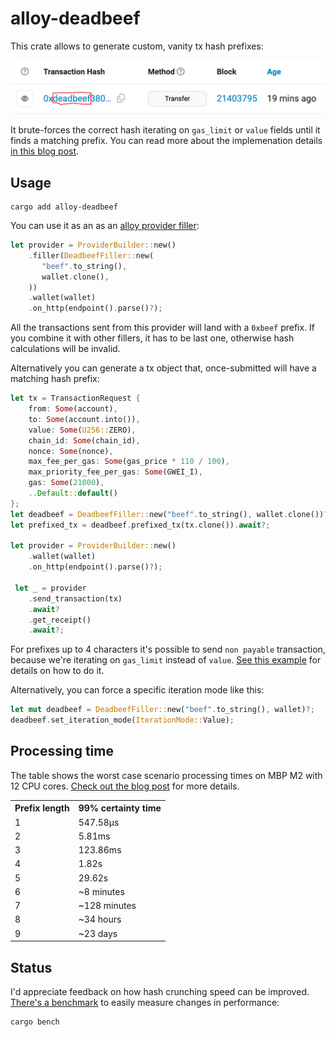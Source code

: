# alloy-deadbeef

This crate allows to generate custom, vanity tx hash prefixes:

![Vanity tx](https://github.com/pawurb/alloy-deadbeef/raw/main/deadbeef-tx-etherscan.png)

It brute-forces the correct hash iterating on `gas_limit` or `value` fields until it finds a matching prefix. You can read more about the implemenation details [in this blog post](https://pawelurbanek.com/alloy-deadbeef-vanity).

## Usage

```
cargo add alloy-deadbeef
```

You can use it as an as an [alloy provider filler](https://alloy.rs/building-with-alloy/understanding-fillers.html):

```rust
let provider = ProviderBuilder::new()
    .filler(DeadbeefFiller::new(
       "beef".to_string(),
       wallet.clone(),
    ))
    .wallet(wallet)
    .on_http(endpoint().parse()?);
```

All the transactions sent from this provider will land with a `0xbeef` prefix. If you combine it with other fillers, it has to be last one, otherwise hash calculations will be invalid.

Alternatively you can generate a tx object that, once-submitted will have a matching hash prefix:

```rust
let tx = TransactionRequest {
    from: Some(account),
    to: Some(account.into()),
    value: Some(U256::ZERO),
    chain_id: Some(chain_id),
    nonce: Some(nonce),
    max_fee_per_gas: Some(gas_price * 110 / 100),
    max_priority_fee_per_gas: Some(GWEI_I),
    gas: Some(21000),
    ..Default::default()
};
let deadbeef = DeadbeefFiller::new("beef".to_string(), wallet.clone())?;
let prefixed_tx = deadbeef.prefixed_tx(tx.clone()).await?;

let provider = ProviderBuilder::new()
    .wallet(wallet)
    .on_http(endpoint().parse()?);

 let _ = provider
    .send_transaction(tx)
    .await?
    .get_receipt()
    .await?;
```

For prefixes up to 4 characters it's possible to send `non payable` transaction, because we're iterating on `gas_limit` instead of `value`. [See this example](https://github.com/pawurb/alloy-deadbeef/blob/main/examples/vanity_weth_approve.rs) for details on how to do it.

Alternatively, you can force a specific iteration mode like this:

```rust
let mut deadbeef = DeadbeefFiller::new("beef".to_string(), wallet)?;
deadbeef.set_iteration_mode(IterationMode::Value);
```

## Processing time

The table shows the worst case scenario processing times on MBP M2 with 12 CPU cores. [Check out the blog post](https://pawelurbanek.com/alloy-deadbeef-vanity) for more details.

<table>
  <tr>
    <th>Prefix length</th>
    <th>99% certainty time</th>
  </tr>
  <tr>
    <td>1</td>
    <td>547.58µs</td>
  </tr>
  <tr>
    <td>2</td>
    <td>5.81ms</td>
  </tr>
  <tr>
    <td>3</td>
    <td>123.86ms</td>
  </tr>
  <tr>
    <td>4</td>
    <td>1.82s</td>
  </tr>
  <tr>
    <td>5</td>
    <td>29.62s</td>
  </tr>
  <tr>
    <td>6</td>
    <td>~8 minutes</td>
  </tr>
  <tr>
    <td>7</td>
    <td>~128 minutes</td>
  </tr>
  <tr>
    <td>8</td>
    <td>~34 hours</td>
  </tr>
  <tr>
    <td>9</td>
    <td>~23 days</td>
  </tr>
</table>

## Status

I'd appreciate feedback on how hash crunching speed can be improved. [There's a benchmark](https://github.com/pawurb/alloy-deadbeef/blob/main/benches/find_bee.rs) to easily measure changes in performance:

```bash
cargo bench
```
